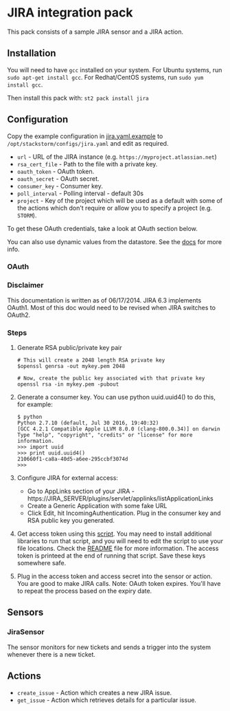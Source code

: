 # JIRA integration pack

This pack consists of a sample JIRA sensor and a JIRA action.

## Installation

You will need to have `gcc` installed on your system. For Ubuntu systems, run `sudo apt-get install gcc`. For Redhat/CentOS
systems, run `sudo yum install gcc`.

Then install this pack with: `st2 pack install jira`

## Configuration

Copy the example configuration in [jira.yaml.example](./jira.yaml.example)
to `/opt/stackstorm/configs/jira.yaml` and edit as required.

* ``url`` - URL of the JIRA instance (e.g. ``https://myproject.atlassian.net``)
* ``rsa_cert_file`` - Path to the file with a private key.
* ``oauth_token`` - OAuth token.
* ``oauth_secret`` - OAuth secret.
* ``consumer_key`` - Consumer key.
* ``poll_interval`` - Polling interval - default 30s
* ``project`` - Key of the project which will be used as a default with some of the actions which
  don't require or allow you to specify a project (e.g. ``STORM``).

To get these OAuth credentials, take a look at OAuth section below.

You can also use dynamic values from the datastore. See the
[docs](https://docs.stackstorm.com/reference/pack_configs.html) for more info.

### OAuth

### Disclaimer

This documentation is written as of 06/17/2014. JIRA 6.3 implements OAuth1. Most of this doc would need to be revised when JIRA switches to OAuth2.

### Steps

1. Generate RSA public/private key pair
    ```
    # This will create a 2048 length RSA private key
    $openssl genrsa -out mykey.pem 2048
    ```

    ```
    # Now, create the public key associated with that private key
    openssl rsa -in mykey.pem -pubout
    ```
2. Generate a consumer key. You can use python uuid.uuid4() to do this, for example:

    ```
    $ python
    Python 2.7.10 (default, Jul 30 2016, 19:40:32)
    [GCC 4.2.1 Compatible Apple LLVM 8.0.0 (clang-800.0.34)] on darwin
    Type "help", "copyright", "credits" or "license" for more information.
    >>> import uuid
    >>> print uuid.uuid4()
    210660f1-ca8a-40d5-a6ee-295ccbf3074d
    >>>
    ```
    
3. Configure JIRA for external access:
     * Go to AppLinks section of your JIRA - https://JIRA_SERVER/plugins/servlet/applinks/listApplicationLinks
     * Create a Generic Application with some fake URL
     * Click Edit, hit IncomingAuthentication. Plug in the consumer key and RSA public key you generated.
4. Get access token using this [script](https://github.com/lakshmi-kannan/jira-oauth-access-token-generator/blob/master/generate_access_token.py). You may need to install additional libraries to run that script, and you
  will need to edit the script to use your file locations. Check the [README](https://github.com/lakshmi-kannan/jira-oauth-access-token-generator/blob/master/README.md) file for more information.
  The access token is printeed at the end of running that script. Save these keys somewhere safe. 
5. Plug in the access token and access secret into the sensor or action. You are good to make JIRA calls. Note: OAuth token expires. You'll have to repeat the process based on the expiry date. 

## Sensors

### JiraSensor

The sensor monitors for new tickets and sends a trigger into the system whenever there is a new ticket.

## Actions

* ``create_issue`` - Action which creates a new JIRA issue.
* ``get_issue`` - Action which retrieves details for a particular issue.
